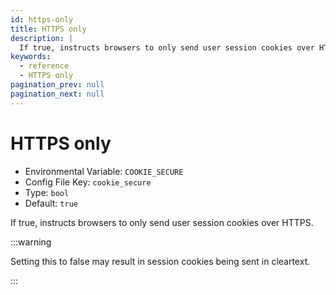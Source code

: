 ```yaml
---
id: https-only
title: HTTPS only
description: |
  If true, instructs browsers to only send user session cookies over HTTPS.
keywords:
  - reference
  - HTTPS only
pagination_prev: null
pagination_next: null
---
```


# HTTPS only

- Environmental Variable: `COOKIE_SECURE`
- Config File Key: `cookie_secure`
- Type: `bool`
- Default: `true`

If true, instructs browsers to only send user session cookies over HTTPS.

:::warning

Setting this to false may result in session cookies being sent in cleartext.

:::
